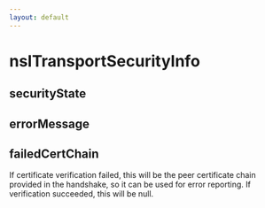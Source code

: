 ```yaml
---
layout: default
---
```


# nsITransportSecurityInfo #

## securityState ##

## errorMessage ##

## failedCertChain ##

If certificate verification failed, this will be the peer certificate
chain provided in the handshake, so it can be used for error reporting.
If verification succeeded, this will be null.

